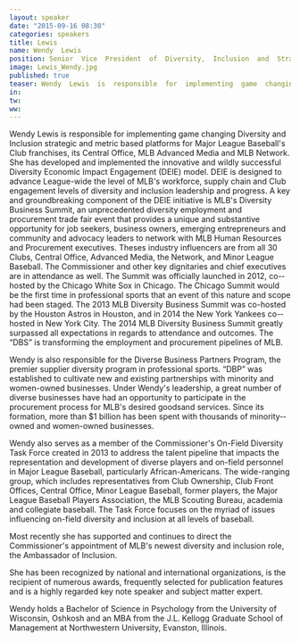 ```yaml
---
layout: speaker
date: "2015-09-16 08:30"
categories: speakers
title: Lewis
name: Wendy  Lewis  
position: Senior  Vice  President  of  Diversity,  Inclusion  and  Strategic  Alliances for Major  League  Baseball
image: Lewis_Wendy.jpg
published: true
teaser: Wendy  Lewis  is  responsible  for  implementing  game  changing  Diversity  and  Inclusion  strategic  and  metric based  platforms for Major League Baseball's Club franchises, its  Central  Office,  MLB  Advanced  Media  and  MLB   Network.
in:
tw:
ww: 
---
```


Wendy  Lewis  is  responsible  for  implementing  game  changing  Diversity  and  Inclusion  strategic  and  metric based  platforms for Major League Baseball's Club franchises, its  Central  Office,  MLB  Advanced  Media  and  MLB   Network.      She   has   developed   and   implemented   the   innovative   and   wildly   successful   Diversity  Economic   Impact   Engagement   (DEIE)   model.   DEIE   is   designed   to   advance   League-­wide   the   level   of  MLB's  workforce,   supply   chain   and   Club   engagement   levels   of   diversity   and   inclusion   leadership   and  progress.   A   key   and   groundbreaking   component   of   the   DEIE   initiative   is   MLB's   Diversity   Business  Summit,   an   unprecedented   diversity   employment   and   procurement   trade   fair   event   that   provides   a  unique   and   substantive   opportunity   for   job   seekers,   business   owners,   emerging   entrepreneurs   and  community  and  advocacy  leaders  to  network  with  MLB  Human  Resources  and  Procurement  executives.  Theses   industry   influencers   are   from   all   30   Clubs,   Central   Office,   Advanced   Media,   the   Network,   and  Minor   League   Baseball.   The   Commissioner   and   other   key   dignitaries   and   chief   executives   are   in  attendance  as  well.      The  Summit  was  officially  launched  in  2012,  co-­hosted  by  the  Chicago  White  Sox  in  Chicago.    The  Chicago  Summit  would  be  the  first  time  in  professional  sports  that  an  event  of  this  nature  and   scope   had   been   staged.   The   2013   MLB   Diversity   Business   Summit   was   co-­hosted   by   the   Houston  Astros   in   Houston,   and   in   2014   the   New   York   Yankees   co-­hosted   in   New   York   City.      The   2014   MLB  Diversity   Business   Summit   greatly   surpassed   all   expectations   in   regards   to   attendance   and   outcomes.    The “DBS” is transforming the employment  and  procurement  pipelines  of  MLB.  
  
Wendy   is   also   responsible   for   the   Diverse   Business   Partners   Program,   the   premier   supplier   diversity  program  in  professional  sports. “DBP” was  established  to  cultivate  new  and  existing  partnerships  with  minority   and   women-­owned businesses. Under Wendy's leadership, a great number of diverse businesses  have  had  an  opportunity  to  participate  in  the  procurement  process  for  MLB's desired goodsand  services.    Since  its  formation,  more  than  $1  billion  has  been  spent  with  thousands  of  minority-­owned  and  women-­owned  businesses.  
  
Wendy  also serves as a member of the Commissioner's  On-­Field  Diversity  Task  Force  created  in  2013  to  address  the  talent  pipeline  that  impacts  the  representation  and  development  of  diverse  players  and  on-field  personnel  in  Major  League  Baseball,  particularly  African-­Americans.  The  wide-­ranging  group,  which  includes  representatives  from  Club  Ownership,  Club  Front  Offices,  Central  Office,  Minor  League  Baseball,  former  players,  the  Major  League  Baseball  Players  Association,  the  MLB  Scouting  Bureau,  academia  and  collegiate   baseball.      The   Task   Force   focuses   on   the   myriad   of   issues   influencing   on-­field   diversity   and  inclusion  at  all  levels  of  baseball.  
  
Most   recently   she   has   supported   and   continues   to   direct   the   Commissioner's appointment of MLB's newest  diversity  and  inclusion  role,  the  Ambassador  of  Inclusion.  
  
She   has   been   recognized   by   national   and   international   organizations,   is   the   recipient   of   numerous  awards,   frequently   selected   for   publication   features   and   is   a   highly   regarded   key   note   speaker   and  subject  matter  expert.  
  
Wendy  holds  a  Bachelor  of  Science  in  Psychology  from  the  University  of  Wisconsin,  Oshkosh  and  an  MBA from  the  J.L.  Kellogg  Graduate  School  of  Management  at  Northwestern  University,  Evanston,  Illinois.      